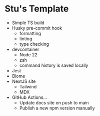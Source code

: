 # Stu's Template

- Simple TS build
- Husky pre-commit hook
  - formatting
  - linting
  - type checking
- devcontainer
  - Node 22
  - zsh
  - command history is saved locally
- Jest
- Biome
- NextJS site
  - Tailwind
  - MDX
- GitHub Actions...
  - Update docs site on push to main
  - Publish a new npm version manually
